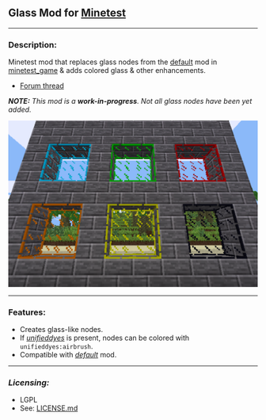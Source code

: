 ## Glass Mod for [Minetest][]


---
### **Description:**

Minetest mod that replaces glass nodes from the [default][] mod in [minetest_game][] & adds colored glass & other enhancements.

- [Forum thread](https://forum.minetest.net/viewtopic.php?t=18307)

***NOTE:*** *This mod is a **work-in-progress**. Not all glass nodes have been yet added.*

![Screenshot](screenshot.png)

---
### **Features:**

- Creates glass-like nodes.
- If *[unifieddyes][]* is present, nodes can be colored with `unifieddyes:airbrush`.
- Compatible with *[default][]* mod.


---
### ***Licensing:***

- LGPL
- See: [LICENSE.md](LICENSE.md)



[Minetest]: http://www.minetest.net/
[node coloring]: https://github.com/minetest/minetest/pull/4986

[default]: https://github.com/minetest/minetest_game/blob/master/mods/default
[minetest_game]: https://github.com/minetest/minetest_game
[unifieddyes]: https://forum.minetest.net/viewtopic.php?t=2178
